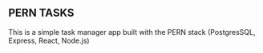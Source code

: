 ## PERN TASKS

This is a simple task manager app built with the PERN stack (PostgresSQL, Express, React, Node.js)
